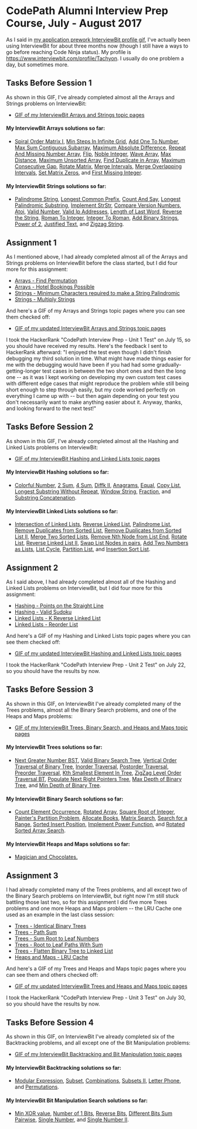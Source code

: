 # CodePath Alumni Interview Prep Course, July - August 2017

As I said in [my application prework InterviewBit profile gif](https://github.com/tachyonlabs/codepath-alumni-interview-prep-course-prework/blob/master/interviewbit-profile.gif), I've actually been using InterviewBit for about three months now (though I still have a ways to go before reaching Code Ninja status). My profile is https://www.interviewbit.com/profile/Tachyon. I usually do one problem a day, but sometimes more.

## Tasks Before Session 1

As shown in this GIF, I've already completed almost all the Arrays and Strings problems on InterviewBit:

* [GIF of my InterviewBit Arrays and Strings topic pages](https://github.com/tachyonlabs/CodePath-Alumni-Interview-Prep-Course/blob/master/interviewbit-arrays-and-strings-topics.gif)

#### My InterviewBit Arrays solutions so far:

* [Spiral Order Matrix I](https://github.com/tachyonlabs/CodePath-Alumni-Interview-Prep-Course/blob/master/interviewbit-arrays-spiral-order-matrix-i.py), [Min Steps In Infinite Grid](https://github.com/tachyonlabs/CodePath-Alumni-Interview-Prep-Course/blob/master/interviewbit-arrays-min-steps-in-infinite-grid.py), [Add One To Number](https://github.com/tachyonlabs/CodePath-Alumni-Interview-Prep-Course/blob/master/interviewbit-arrays-add-one-to-number.py), [Max Sum Contiguous Subarray](https://github.com/tachyonlabs/CodePath-Alumni-Interview-Prep-Course/blob/master/interviewbit-arrays-max-sum-contiguous-subarray.py), [Maximum Absolute Difference](https://github.com/tachyonlabs/CodePath-Alumni-Interview-Prep-Course/blob/master/interviewbit-arrays-maximum-absolute-difference.py), [Repeat And Missing Number Array](https://github.com/tachyonlabs/CodePath-Alumni-Interview-Prep-Course/blob/master/interviewbit-arrays-repeat-and-missing-number-array.py), [Flip](https://github.com/tachyonlabs/CodePath-Alumni-Interview-Prep-Course/blob/master/interviewbit-arrays-flip.py), [Noble Integer](https://github.com/tachyonlabs/CodePath-Alumni-Interview-Prep-Course/blob/master/interviewbit-arrays-noble-integer.py), [Wave Array](https://github.com/tachyonlabs/CodePath-Alumni-Interview-Prep-Course/blob/master/interviewbit-arrays-wave-array.py), [Max Distance](https://github.com/tachyonlabs/CodePath-Alumni-Interview-Prep-Course/blob/master/interviewbit-arrays-max-distance.py), [Maximum Unsorted Array](https://github.com/tachyonlabs/CodePath-Alumni-Interview-Prep-Course/blob/master/interviewbit-arrays-maximum-unsorted-subarray.py), [Find Duplicate in Array](https://github.com/tachyonlabs/CodePath-Alumni-Interview-Prep-Course/blob/master/interviewbit-arrays-find-duplicate-in-array.py), [Maximum Consecutive Gap](https://github.com/tachyonlabs/CodePath-Alumni-Interview-Prep-Course/blob/master/interviewbit-arrays-maximum-consecutive-gap.py), [Rotate Matrix](https://github.com/tachyonlabs/CodePath-Alumni-Interview-Prep-Course/blob/master/interviewbit-arrays-rotate-matrix.py), [Merge Intervals](https://github.com/tachyonlabs/CodePath-Alumni-Interview-Prep-Course/blob/master/interviewbit-arrays-merge-intervals.py), [Merge Overlapping Intervals](https://github.com/tachyonlabs/CodePath-Alumni-Interview-Prep-Course/blob/master/interviewbit-arrays-merge-overlapping-intervals.py), [Set Matrix Zeros](https://github.com/tachyonlabs/CodePath-Alumni-Interview-Prep-Course/blob/master/interviewbit-arrays-set-matrix-zeros.py), and [First Missing Integer](https://github.com/tachyonlabs/CodePath-Alumni-Interview-Prep-Course/blob/master/interviewbit-arrays-first-missing-integer.py).

#### My InterviewBit Strings solutions so far:

* [Palindrome String](https://github.com/tachyonlabs/CodePath-Alumni-Interview-Prep-Course/blob/master/interviewbit-strings-palindrome-string.py), [Longest Common Prefix](https://github.com/tachyonlabs/CodePath-Alumni-Interview-Prep-Course/blob/master/interviewbit-strings-longest-common-prefix.py), [Count And Say](https://github.com/tachyonlabs/CodePath-Alumni-Interview-Prep-Course/blob/master/interviewbit-strings-count-and-say.py), [Longest Palindromic Substring](https://github.com/tachyonlabs/CodePath-Alumni-Interview-Prep-Course/blob/master/interviewbit-strings-longest-palindromic-substring.py), [Implement StrStr](https://github.com/tachyonlabs/CodePath-Alumni-Interview-Prep-Course/blob/master/interviewbit-strings-implement-strstr.py), [Compare Version Numbers](https://github.com/tachyonlabs/CodePath-Alumni-Interview-Prep-Course/blob/master/interviewbit-strings-compare-version-numbers.py), [Atoi](https://github.com/tachyonlabs/CodePath-Alumni-Interview-Prep-Course/blob/master/interviewbit-strings-atoi.py), [Valid Number](https://github.com/tachyonlabs/CodePath-Alumni-Interview-Prep-Course/blob/master/interviewbit-strings-valid-number.py), [Valid Ip Addresses](https://github.com/tachyonlabs/CodePath-Alumni-Interview-Prep-Course/blob/master/interviewbit-strings-valid-ip-addresses.py), [Length of Last Word](https://github.com/tachyonlabs/CodePath-Alumni-Interview-Prep-Course/blob/master/interviewbit-strings-length-of-last-word.py), [Reverse the String](https://github.com/tachyonlabs/CodePath-Alumni-Interview-Prep-Course/blob/master/interviewbit-strings-reverse-the-string.py), [Roman To Integer](https://github.com/tachyonlabs/CodePath-Alumni-Interview-Prep-Course/blob/master/interviewbit-strings-roman-to-integer.py), [Integer To Roman](https://github.com/tachyonlabs/CodePath-Alumni-Interview-Prep-Course/blob/master/interviewbit-strings-integer-to-roman.py), [Add Binary Strings](https://github.com/tachyonlabs/CodePath-Alumni-Interview-Prep-Course/blob/master/interviewbit-strings-add-binary-strings.py), [Power of 2](https://github.com/tachyonlabs/CodePath-Alumni-Interview-Prep-Course/blob/master/interviewbit-strings-power-of-2.py), [Justified Text](https://github.com/tachyonlabs/CodePath-Alumni-Interview-Prep-Course/blob/master/interviewbit-strings-justified-text.py), and [Zigzag String](https://github.com/tachyonlabs/CodePath-Alumni-Interview-Prep-Course/blob/master/interviewbit-strings-zigzag-string.py).

## Assignment 1

As I mentioned above, I had already completed almost all of the Arrays and Strings problems on InterviewBit before the class started, but I did four more for this assignment:

* [Arrays - Find Permutation](https://github.com/tachyonlabs/CodePath-Alumni-Interview-Prep-Course/blob/master/interviewbit-arrays-find-permutation.py)
* [Arrays - Hotel Bookings Possible](https://github.com/tachyonlabs/CodePath-Alumni-Interview-Prep-Course/blob/master/interviewbit-arrays-hotel-bookings-possible.py)
* [Strings - Minimum Characters required to make a String Palindromic](https://github.com/tachyonlabs/CodePath-Alumni-Interview-Prep-Course/blob/master/interviewbit-strings-minimum-characters-required-to-make-a-string-palindromic.py)
* [Strings - Multiply Strings](https://github.com/tachyonlabs/CodePath-Alumni-Interview-Prep-Course/blob/master/interviewbit-strings-multiply-strings.py)

And here's a GIF of my Arrays and Strings topic pages where you can see them checked off:

* [GIF of my updated InterviewBit Arrays and Strings topic pages](https://github.com/tachyonlabs/CodePath-Alumni-Interview-Prep-Course/blob/master/interviewbit-arrays-and-strings-topics-2.gif)

I took the HackerRank "CodePath Interview Prep - Unit 1 Test" on July 15, so you should have received my results. Here's the feedback I sent to HackerRank afterward: "I enjoyed the test even though I didn't finish debugging my third solution in time. What might have made things easier for me with the debugging would have been if you had had some gradually-getting-longer test cases in between the two short ones and then the long one -- as it was I kept working on developing my own custom test cases with different edge cases that might reproduce the problem while still being short enough to step through easily, but my code worked perfectly on everything I came up with -- but then again depending on your test you don't necessarily want to make anything easier about it. Anyway, thanks, and looking forward to the next test!"

## Tasks Before Session 2

As shown in this GIF, I've already completed almost all the Hashing and Linked Lists problems on InterviewBit:

* [GIF of my InterviewBit Hashing and Linked Lists topic pages](https://github.com/tachyonlabs/CodePath-Alumni-Interview-Prep-Course/blob/master/interviewbit-hashing-and-linked-lists-topics.gif)

#### My InterviewBit Hashing solutions so far:

* [Colorful Number](https://github.com/tachyonlabs/CodePath-Alumni-Interview-Prep-Course/blob/master/interviewbit-hashing-colorful-number.py), [2 Sum](https://github.com/tachyonlabs/CodePath-Alumni-Interview-Prep-Course/blob/master/interviewbit-hashing-2-sum.py), [4 Sum](https://github.com/tachyonlabs/CodePath-Alumni-Interview-Prep-Course/blob/master/interviewbit-hashing-4-sum.py), [Diffk II](https://github.com/tachyonlabs/CodePath-Alumni-Interview-Prep-Course/blob/master/interviewbit-hashing-diffk-ii.py), [Anagrams](https://github.com/tachyonlabs/CodePath-Alumni-Interview-Prep-Course/blob/master/interviewbit-hashing-anagrams.py), [Equal](https://github.com/tachyonlabs/CodePath-Alumni-Interview-Prep-Course/blob/master/interviewbit-hashing-equal.py), [Copy List](https://github.com/tachyonlabs/CodePath-Alumni-Interview-Prep-Course/blob/master/interviewbit-hashing-copy-list.py), [Longest Substring Without Repeat](https://github.com/tachyonlabs/CodePath-Alumni-Interview-Prep-Course/blob/master/interviewbit-hashing-longest-substring-without-repeat.py), [Window String](https://github.com/tachyonlabs/CodePath-Alumni-Interview-Prep-Course/blob/master/interviewbit-hashing-window-string.py), [Fraction](https://github.com/tachyonlabs/CodePath-Alumni-Interview-Prep-Course/blob/master/interviewbit-hashing-fraction.py), and [Substring Concatenation](https://github.com/tachyonlabs/CodePath-Alumni-Interview-Prep-Course/blob/master/interviewbit-hashing-substring-concatenation.py).

#### My InterviewBit Linked Lists solutions so far:

* [Intersection of Linked Lists](https://github.com/tachyonlabs/CodePath-Alumni-Interview-Prep-Course/blob/master/interviewbit-linked-lists-intersection-of-linked-lists.py), [Reverse Linked List](https://github.com/tachyonlabs/CodePath-Alumni-Interview-Prep-Course/blob/master/interviewbit-linked-lists-reverse-linked-list.py), [Palindrome List](https://github.com/tachyonlabs/CodePath-Alumni-Interview-Prep-Course/blob/master/interviewbit-linked-lists-palindrome-list.py), [Remove Duplicates from Sorted List](https://github.com/tachyonlabs/CodePath-Alumni-Interview-Prep-Course/blob/master/interviewbit-linked-lists-remove-duplicates-from-sorted-list.py), [Remove Duplicates from Sorted List II](https://github.com/tachyonlabs/CodePath-Alumni-Interview-Prep-Course/blob/master/interviewbit-linked-lists-remove-duplicates-from-sorted-list-ii.py), [Merge Two Sorted Lists](https://github.com/tachyonlabs/CodePath-Alumni-Interview-Prep-Course/blob/master/interviewbit-linked-lists-merge-two-sorted-lists.py), [Remove Nth Node from List End](https://github.com/tachyonlabs/CodePath-Alumni-Interview-Prep-Course/blob/master/interviewbit-linked-lists-remove-nth-node-from-list-end.py), [Rotate List](https://github.com/tachyonlabs/CodePath-Alumni-Interview-Prep-Course/blob/master/interviewbit-linked-lists-rotate-list.py), [Reverse Linked List II](https://github.com/tachyonlabs/CodePath-Alumni-Interview-Prep-Course/blob/master/interviewbit-linked-lists-rotate-list.py), [Swap List Nodes in pairs](https://github.com/tachyonlabs/CodePath-Alumni-Interview-Prep-Course/blob/master/interviewbit-linked-lists-swap-list-nodes-in-pairs.py), [Add Two Numbers as Lists](https://github.com/tachyonlabs/CodePath-Alumni-Interview-Prep-Course/blob/master/interviewbit-linked-lists-add-two-numbers-as-lists.py), [List Cycle](https://github.com/tachyonlabs/CodePath-Alumni-Interview-Prep-Course/blob/master/interviewbit-linked-lists-list-cycle.py), [Partition List](https://github.com/tachyonlabs/CodePath-Alumni-Interview-Prep-Course/blob/master/interviewbit-linked-lists-partition-list.py), and [Insertion Sort List](https://github.com/tachyonlabs/CodePath-Alumni-Interview-Prep-Course/blob/master/interviewbit-linked-lists-insertion-sort-list.py).

## Assignment 2

As I said above, I had already completed almost all of the Hashing and Linked Lists problems on InterviewBit, but I did four more for this assignment:

* [Hashing - Points on the Straight Line](https://github.com/tachyonlabs/CodePath-Alumni-Interview-Prep-Course/blob/master/interviewbit-hashing-points-on-the-straight-line.py)
* [Hashing - Valid Sudoku](https://github.com/tachyonlabs/CodePath-Alumni-Interview-Prep-Course/blob/master/interviewbit-hashing-valid-sudoku.py)
* [Linked Lists - K Reverse Linked List](https://github.com/tachyonlabs/CodePath-Alumni-Interview-Prep-Course/blob/master/interviewbit-linked-lists-k-reverse-linked-list.py)
* [Linked Lists - Reorder List](https://github.com/tachyonlabs/CodePath-Alumni-Interview-Prep-Course/blob/master/interviewbit-linked-lists-reorder-list.py)

And here's a GIF of my Hashing and Linked Lists topic pages where you can see them checked off:

* [GIF of my updated InterviewBit Hashing and Linked Lists topic pages](https://github.com/tachyonlabs/CodePath-Alumni-Interview-Prep-Course/blob/master/interviewbit-hashing-and-linked-lists-topics-2.gif)

I took the HackerRank "CodePath Interview Prep - Unit 2 Test" on July 22, so you should have the results by now.

## Tasks Before Session 3

As shown in this GIF, on InterviewBit I've already completed many of the Trees problems, almost all the Binary Search problems, and one of the Heaps and Maps problems:

* [GIF of my InterviewBit Trees, Binary Search, and Heaps and Maps topic pages](https://github.com/tachyonlabs/CodePath-Alumni-Interview-Prep-Course/blob/master/interviewbit-trees-binary-search-and-heaps-and-maps.gif)

#### My InterviewBit Trees solutions so far:

* [Next Greater Number BST](https://github.com/tachyonlabs/CodePath-Alumni-Interview-Prep-Course/blob/master/interviewbit-trees-next-greater-number-bst.py), [Valid Binary Search Tree](https://github.com/tachyonlabs/CodePath-Alumni-Interview-Prep-Course/blob/master/interviewbit-trees-valid-binary-search-tree.py), [Vertical Order Traversal of Binary Tree](https://github.com/tachyonlabs/CodePath-Alumni-Interview-Prep-Course/blob/master/interviewbit-trees-vertical-order-traversal-of-binary-tree.py), [Inorder Traversal](https://github.com/tachyonlabs/CodePath-Alumni-Interview-Prep-Course/blob/master/interviewbit-trees-inorder-traversal.py), [Postorder Traversal](https://github.com/tachyonlabs/CodePath-Alumni-Interview-Prep-Course/blob/master/interviewbit-trees-postorder-traversal.py), [Preorder Traversal](https://github.com/tachyonlabs/CodePath-Alumni-Interview-Prep-Course/blob/master/interviewbit-trees-preorder-traversal.py), [Kth Smallest Element In Tree](https://github.com/tachyonlabs/CodePath-Alumni-Interview-Prep-Course/blob/master/interviewbit-trees-kth-smallest-element-in-tree.py), [ZigZag Level Order Traversal BT](https://github.com/tachyonlabs/CodePath-Alumni-Interview-Prep-Course/blob/master/interviewbit-trees-zigzag-level-order-traversal-bt.py), [Populate Next Right Pointers Tree](https://github.com/tachyonlabs/CodePath-Alumni-Interview-Prep-Course/blob/master/interviewbit-trees-populate-next-right-pointers-tree.py), [Max Depth of Binary Tree](https://github.com/tachyonlabs/CodePath-Alumni-Interview-Prep-Course/blob/master/interviewbit-trees-max-depth-of-binary-tree.py), and [Min Depth of Binary Tree](https://github.com/tachyonlabs/CodePath-Alumni-Interview-Prep-Course/blob/master/interviewbit-trees-min-depth-of-binary-tree.py).

#### My InterviewBit Binary Search solutions so far:

* [Count Element Occurrence](https://github.com/tachyonlabs/CodePath-Alumni-Interview-Prep-Course/blob/master/interviewbit-binary-search-count-element-occurence.py), [Rotated Array](https://github.com/tachyonlabs/CodePath-Alumni-Interview-Prep-Course/blob/master/interviewbit-binary-search-rotated-array.py), [Square Root of Integer](https://github.com/tachyonlabs/CodePath-Alumni-Interview-Prep-Course/blob/master/interviewbit-binary-search-square-root-of-integer.py), [Painter's Partition Problem](https://github.com/tachyonlabs/CodePath-Alumni-Interview-Prep-Course/blob/master/interviewbit-binary-search-painters-partition-problem.py), [Allocate Books](https://github.com/tachyonlabs/CodePath-Alumni-Interview-Prep-Course/blob/master/interviewbit-binary-search-allocate-books.py), [Matrix Search](https://github.com/tachyonlabs/CodePath-Alumni-Interview-Prep-Course/blob/master/interviewbit-binary-search-matrix-search.py), [Search for a Range](https://github.com/tachyonlabs/CodePath-Alumni-Interview-Prep-Course/blob/master/interviewbit-binary-search-search-for-a-range.py), [Sorted Insert Position](https://github.com/tachyonlabs/CodePath-Alumni-Interview-Prep-Course/blob/master/interviewbit-binary-search-sorted-insert-position.py), [Implement Power Function](https://github.com/tachyonlabs/CodePath-Alumni-Interview-Prep-Course/blob/master/interviewbit-binary-search-implement-power-function.py), and [Rotated Sorted Array Search](https://github.com/tachyonlabs/CodePath-Alumni-Interview-Prep-Course/blob/master/interviewbit-binary-search-rotated-sorted-array-search.py).

#### My InterviewBit Heaps and Maps solutions so far:

* [Magician and Chocolates.](https://github.com/tachyonlabs/CodePath-Alumni-Interview-Prep-Course/blob/master/interviewbit-heaps-and-maps-magician-and-chocolates.py)

## Assignment 3

I had already completed many of the Trees problems, and all except two of the Binary Search problems on InterviewBit, but right now I'm still stuck battling those last two, so for this assignment I did five more Trees problems and one more Heaps and Maps problem -- the LRU Cache one used as an example in the last class session:

* [Trees - Identical Binary Trees](https://github.com/tachyonlabs/CodePath-Alumni-Interview-Prep-Course/blob/master/interviewbit-trees-identical-binary-trees.py)
* [Trees - Path Sum](https://github.com/tachyonlabs/CodePath-Alumni-Interview-Prep-Course/blob/master/interviewbit-trees-path-sum.py)
* [Trees - Sum Root to Leaf Numbers](https://github.com/tachyonlabs/CodePath-Alumni-Interview-Prep-Course/blob/master/interviewbit-trees-sum-root-to-leaf-numbers.py)
* [Trees - Root to Leaf Paths With Sum](https://github.com/tachyonlabs/CodePath-Alumni-Interview-Prep-Course/blob/master/interviewbit-trees-root-to-leaf-paths-with-sum.py)
* [Trees - Flatten Binary Tree to Linked List](https://github.com/tachyonlabs/CodePath-Alumni-Interview-Prep-Course/blob/master/interviewbit-trees-flatten-binary-tree-to-linked-list.py)
* [Heaps and Maps - LRU Cache](https://github.com/tachyonlabs/CodePath-Alumni-Interview-Prep-Course/blob/master/interviewbit-heaps-and-maps-lru-cache.py)

And here's a GIF of my Trees and Heaps and Maps topic pages where you can see them and others checked off:

* [GIF of my updated InterviewBit Trees and Heaps and Maps topic pages](https://github.com/tachyonlabs/CodePath-Alumni-Interview-Prep-Course/blob/master/interviewbit-trees-and-heaps-and-maps.gif)

I took the HackerRank "CodePath Interview Prep - Unit 3 Test" on July 30, so you should have the results by now.

## Tasks Before Session 4

As shown in this GIF, on InterviewBit I've already completed six of the Backtracking problems, and all except one of the Bit Manipulation problems:

* [GIF of my InterviewBit Backtracking and Bit Manipulation topic pages](https://github.com/tachyonlabs/CodePath-Alumni-Interview-Prep-Course/blob/master/interviewbit-backtracking-and-bit-manipulation.gif)

#### My InterviewBit Backtracking solutions so far:

* [Modular Expression](https://github.com/tachyonlabs/CodePath-Alumni-Interview-Prep-Course/blob/master/interviewbit-backtracking-modular-expression.py), [Subset](https://github.com/tachyonlabs/CodePath-Alumni-Interview-Prep-Course/blob/master/interviewbit-backtracking-subset.py), [Combinations](https://github.com/tachyonlabs/CodePath-Alumni-Interview-Prep-Course/blob/master/interviewbit-backtracking-combinations.py), [Subsets II](https://github.com/tachyonlabs/CodePath-Alumni-Interview-Prep-Course/blob/master/interviewbit-backtracking-subsets-ii.py), [Letter Phone](https://github.com/tachyonlabs/CodePath-Alumni-Interview-Prep-Course/blob/master/interviewbit-backtracking-letter-phone.py), and [Permutations](https://github.com/tachyonlabs/CodePath-Alumni-Interview-Prep-Course/blob/master/interviewbit-backtracking-permutations.py).

#### My InterviewBit Bit Manipulation Search solutions so far:

* [Min XOR value](https://github.com/tachyonlabs/CodePath-Alumni-Interview-Prep-Course/blob/master/interviewbit-bit-manipulation-min-xor-value.py), [Number of 1 Bits](https://github.com/tachyonlabs/CodePath-Alumni-Interview-Prep-Course/blob/master/interviewbit-bit-manipulation-number-of-1-bits.py), [Reverse Bits](https://github.com/tachyonlabs/CodePath-Alumni-Interview-Prep-Course/blob/master/interviewbit-bit-manipulation-reverse-bits.py), [Different Bits Sum Pairwise](https://github.com/tachyonlabs/CodePath-Alumni-Interview-Prep-Course/blob/master/interviewbit-bit-manipulation-different-bits-sum-pairwise.py), [Single Number](https://github.com/tachyonlabs/CodePath-Alumni-Interview-Prep-Course/blob/master/interviewbit-bit-manipulation-single-number.py), and [Single Number II](https://github.com/tachyonlabs/CodePath-Alumni-Interview-Prep-Course/blob/master/interviewbit-bit-manipulation-single-number-ii.py).
